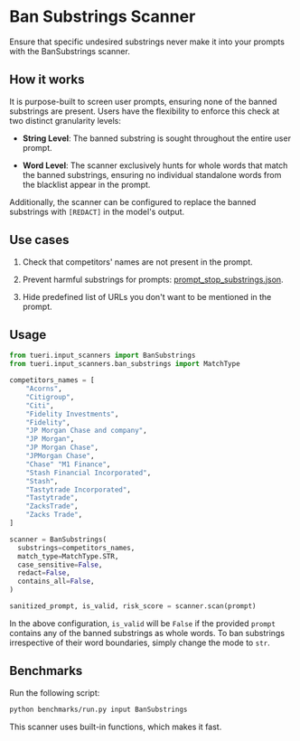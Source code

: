 # Ban Substrings Scanner

Ensure that specific undesired substrings never make it into your prompts with the BanSubstrings scanner.

## How it works

It is purpose-built to screen user prompts, ensuring none of the banned substrings are present.
Users have the flexibility to enforce this check at two distinct granularity levels:

- **String Level**: The banned substring is sought throughout the entire user prompt.

- **Word Level**: The scanner exclusively hunts for whole words that match the banned substrings, ensuring no individual
  standalone words from the blacklist appear in the prompt.

Additionally, the scanner can be configured to replace the banned substrings with `[REDACT]` in the model's output.

## Use cases

1. Check that competitors' names are not present in the prompt.

2. Prevent harmful substrings for prompts: [prompt_stop_substrings.json](https://github.com/protectai/llm-guard/blob/main/tueri/resources/prompt_stop_substrings.json).

3. Hide predefined list of URLs you don't want to be mentioned in the prompt.

## Usage

```python
from tueri.input_scanners import BanSubstrings
from tueri.input_scanners.ban_substrings import MatchType

competitors_names = [
    "Acorns",
    "Citigroup",
    "Citi",
    "Fidelity Investments",
    "Fidelity",
    "JP Morgan Chase and company",
    "JP Morgan",
    "JP Morgan Chase",
    "JPMorgan Chase",
    "Chase" "M1 Finance",
    "Stash Financial Incorporated",
    "Stash",
    "Tastytrade Incorporated",
    "Tastytrade",
    "ZacksTrade",
    "Zacks Trade",
]

scanner = BanSubstrings(
  substrings=competitors_names,
  match_type=MatchType.STR,
  case_sensitive=False,
  redact=False,
  contains_all=False,
)

sanitized_prompt, is_valid, risk_score = scanner.scan(prompt)
```

In the above configuration, `is_valid` will be `False` if the provided `prompt` contains any of the banned substrings as
whole words. To ban substrings irrespective of their word boundaries, simply change the mode to `str`.

## Benchmarks

Run the following script:

```sh
python benchmarks/run.py input BanSubstrings
```

This scanner uses built-in functions, which makes it fast.
